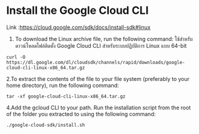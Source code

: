 # Install the Google Cloud CLI

Link :https://cloud.google.com/sdk/docs/install-sdk#linux


1. To download the Linux archive file, run the following command:
ใช้สำหรับดาวน์โหลดไฟล์ติดตั้ง Google Cloud CLI สำหรับระบบปฏิบัติการ Linux แบบ 64-bit

```
curl -O https://dl.google.com/dl/cloudsdk/channels/rapid/downloads/google-cloud-cli-linux-x86_64.tar.gz

```

2.To extract the contents of the file to your file system (preferably to your home directory), run the following command:

```
tar -xf google-cloud-cli-linux-x86_64.tar.gz
```
4.Add the gcloud CLI to your path. Run the installation script from the root of the folder you extracted to using the following command:

```
./google-cloud-sdk/install.sh
```
